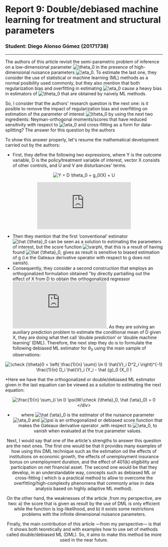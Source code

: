 # Report 9: Double/debiased machine learning for treatment and structural parameters

### Student: Diego Alonso Gómez (20171738)
---

The authors of this article revisit the semi-parametric problem of inference on a low-dimensional
parameter ![\theta_0](https://latex.codecogs.com/svg.latex?\theta_0) in the presence of high-dimensional nuisance parameters ![\eta_0](https://latex.codecogs.com/svg.latex?\eta_0). To estimate the last one, they consider the use of statistical or machine learning (ML) methods as a normal posibility used commonly, but they also mention that both regularization bias and overfitting in estimating ![\eta_0](https://latex.codecogs.com/svg.latex?\eta_0) cause a heavy bias in estimators of ![\theta_0](https://latex.codecogs.com/svg.latex?\theta_0) that are obtained by naively ML methods.

So, I consider that the authors' research question is the next one: is it posible to remove the impact of regularization bias and overfitting on estimation of the parameter of interest ![\theta_0](https://latex.codecogs.com/svg.latex?\theta_0) by using the next two ingredients: Neyman-orthogonal moments/scores that have reduced sensitivity with respect to ![\eta_0](https://latex.codecogs.com/svg.latex?\eta_0) and cross-fitting as a form for data-splitting? The answer for this question by the authors 

To show this answer properly, let's resume the mathematical development carried out by the authors:

* First, they define the following two expressions, where Y is the outcome variable, D is the policy/treatment variable of interest, vector X consists of other controls, and U and V are disturbances' terms.
<div align="center"> 

![Y = D \theta_0 + g_0(X) + U](https://latex.codecogs.com/svg.latex?Y&space;=&space;D&space;\theta_0&space;&plus;&space;g_0(X)&space;&plus;&space;U) <br/>

![D = m_0(X) + V](https://latex.codecogs.com/svg.latex?D&space;=&space;m_0(X)&space;&plus;&space;V)

</div>

* Then they mention that the first ‘conventional’ estimator ![\hat {\theta}_0](https://latex.codecogs.com/svg.latex?\hat&space;{\theta}_0) can be seen as a solution to estimating the parameters of interest, but the score function ![\varphi](https://latex.codecogs.com/svg.latex?\varphi), that this is a result of having found ![\hat {\theta}_0](https://latex.codecogs.com/svg.latex?\hat&space;{\theta}_0), gives as result is sensitive to biased estimation of g (i.e the Gateaux derivative operator with respect to g does not vanish).
* Consequently, they consider a second construction that employs an orthogonalized formulation obtained "by directly partialling out the effect of X from D to obtain the orthogonalized regressor ![V = D - m_0(X)](https://latex.codecogs.com/svg.latex?V&space;=&space;D&space;-&space;m_0(X)). As they are solving an auxiliary prediction problem to estimate the
conditional mean of D given X, they are doing what thet call ‘double prediction’ or ‘double machine learning’ (DML). Therefore, the next step they do is to formulate the following debiased ML estimator for $\theta_0$ using the main sample of observations:
<div align="center"> 

![\check {\theta}_0 = \left( \frac{1}{n} \sum_{i \in I} \hat{V}_i D^2_i \right)^{-1} \frac{1}{n} D_i \hat{V}_i (Y_i - \hat {g}_0 (X_i) )](https://latex.codecogs.com/svg.latex?\check&space;{\theta}_0&space;=&space;\left(&space;\frac{1}{n}&space;\sum_{i&space;\in&space;I}&space;\hat{V}_i&space;D^2_i&space;\right)^{-1}&space;\frac{1}{n}&space;D_i&space;\hat{V}_i&space;(Y_i&space;-&space;\hat&space;{g}_0&space;(X_i)&space;)) </div>

*Here we have that the orthogonalized or double/debiased ML estimator given in the last equation can be viewed as a solution to estimating the next equation:

<div align="center"> 

![\frac{1}{n} \sum_{i \in I} \psi(W:\check {\theta}_0, \hat {\eta}_0) = 0](https://latex.codecogs.com/svg.latex?\frac{1}{n}&space;\sum_{i&space;\in&space;I}&space;\psi(W:\check&space;{\theta}_0,&space;\hat&space;{\eta}_0)&space;=&space;0) </div>

* where ![\hat {\eta}_0](https://latex.codecogs.com/svg.latex?\hat&space;{\eta}_0) is the estimator of the nuisance parameter ![\eta_0](https://latex.codecogs.com/svg.latex?\eta_0) and ![\psi](https://latex.codecogs.com/svg.latex?\psi) is an orthogonalized or debiased score function that makes the Gateaux derivative operator ,with respect to ![\eta_0](https://latex.codecogs.com/svg.latex?\eta_0), to vanish when evaluated at the true parameter values.

Next, I would say that one of the article's strengths to answer this question are the next ones. The first one would be that it provides many examples of how using this DML technique such as the estimation od the effects of institutions on economic growth, the effects of unemployment insurance bonus on unemployment duration, and the effect of 401(k) eligibility and participation on net financial asset. The second one would be that they develop, in an understandable way, concepts such as debiased ML or cross-fitting ( which is a practical method to allow to overcome the overfitting/high-complexity phenomena that commonly arise in data analysis based on highly adaptive ML method).
    
On the other hand, the weaknesses of the article ,from my perspective, are two: a) the score that is given as result by the use of DML is only efficient while the function is log-likelihood, and  b) it exists some restrictions problems with the infinite dimensional nuisance parameters.  

Finally, the main contribution of this article —from my perspective— is that it shows both teoretically and with examples how to use set of methods called double/debiased ML (DML). So, it aims to make this method be more used in the near future.






